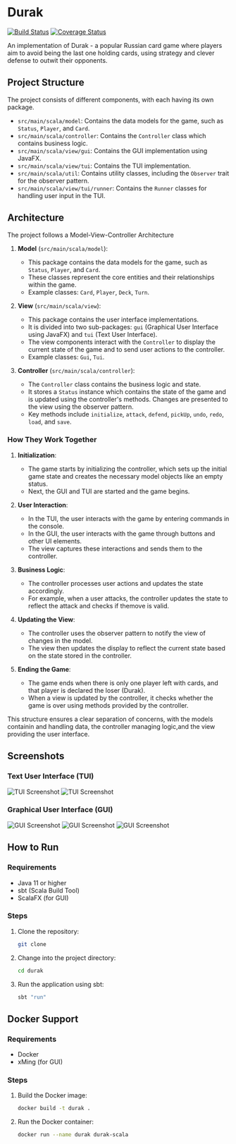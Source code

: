 # Durak
[![Build Status](https://github.com/patri9ck/durak/actions/workflows/scala.yml/badge.svg)](https://github.com/patri9ck/durak/actions)
[![Coverage Status](https://coveralls.io/repos/github/patri9ck/durak/badge.svg?branch=)](https://coveralls.io/github/patri9ck/durak?branch=)

An implementation of Durak - a popular Russian card game where players aim to avoid being the last one holding cards, using strategy and clever defense to outwit their opponents.

## Project Structure
The project consists of different components, with each having its own package.
- `src/main/scala/model`: Contains the data models for the game, such as `Status`, `Player`, and `Card`.
- `src/main/scala/controller`: Contains the `Controller` class which contains business logic.
- `src/main/scala/view/gui`: Contains the GUI implementation using JavaFX.
- `src/main/scala/view/tui`: Contains the TUI implementation.
- `src/main/scala/util`: Contains utility classes, including the `Observer` trait for the observer pattern.
- `src/main/scala/view/tui/runner`: Contains the `Runner` classes for handling user input in the TUI.

## Architecture
The project follows a Model-View-Controller Architecture
1. **Model** (`src/main/scala/model`):
    - This package contains the data models for the game, such as `Status`, `Player`, and `Card`.
    - These classes represent the core entities and their relationships within the game.
    - Example classes: `Card`, `Player`, `Deck`, `Turn`.

2. **View** (`src/main/scala/view`):
    - This package contains the user interface implementations.
    - It is divided into two sub-packages: `gui` (Graphical User Interface using JavaFX) and `tui` (Text User
      Interface).
    - The view components interact with the `Controller` to display the current state of the game and to send user
      actions to the controller.
    - Example classes: `Gui`, `Tui`.

3. **Controller** (`src/main/scala/controller`):
    - The `Controller` class contains the business logic and state.
    - It stores a `Status` instance which contains the state of the game and is updated using the controller's methods. Changes are presented to the view using the observer pattern.
    - Key methods include `initialize`, `attack`, `defend`, `pickUp`, `undo`, `redo`, `load`, and `save`.

### How They Work Together
1. **Initialization**:
    - The game starts by initializing the controller, which sets up the initial game state and creates the necessary model objects like an empty status.
    - Next, the GUI and TUI are started and the game begins.

2. **User Interaction**:
    - In the TUI, the user interacts with the game by entering commands in the console.
    - In the GUI, the user interacts with the game through buttons and other UI elements.
    - The view captures these interactions and sends them to the controller.

3. **Business Logic**:
    - The controller processes user actions and updates the state accordingly.
    - For example, when a user attacks, the controller updates the state to reflect the attack and checks if themove is valid.

4. **Updating the View**:
    - The controller uses the observer pattern to notify the view of changes in the model.
    - The view then updates the display to reflect the current state based on the state stored in the controller.

5. **Ending the Game**:
    - The game ends when there is only one player left with cards, and that player is declared the loser (Durak).
    - When a view is updated by the controller, it checks whether the game is over using methods provided by the controller.

This structure ensures a clear separation of concerns, with the models containin and handling data, the controller managing logic,and the view providing the user interface.

## Screenshots
### Text User Interface (TUI)
![TUI Screenshot](src/main/resources/previews/TUI_Ingame1.png)
![TUI Screenshot](src/main/resources/previews/TUI_Ingame2.png)

### Graphical User Interface (GUI)
![GUI Screenshot](src/main/resources/previews/GUI_Startmenu.png)
![GUI Screenshot](src/main/resources/previews/GUI_Ingame1.png)
![GUI Screenshot](src/main/resources/previews/GUI_Ingame2.png)

## How to Run

### Requirements

- Java 11 or higher
- sbt (Scala Build Tool)
- ScalaFX (for GUI)

### Steps

1. Clone the repository:

    ```bash
    git clone
    ```
2. Change into the project directory:

    ```bash
    cd durak
    ```
3. Run the application using sbt:

    ```bash
    sbt "run"
    ```
   
## Docker Support

### Requirements
 
- Docker
- xMing (for GUI)

### Steps

1. Build the Docker image:

    ```bash
    docker build -t durak .
    ```
2. Run the Docker container:

    ```bash
    docker run --name durak durak-scala  
    ```
      
